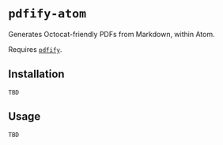 # `pdfify-atom`

Generates Octocat-friendly PDFs from Markdown, within Atom.

Requires [`pdfify`](https://github.com/swinton/pdfify).

## Installation

`TBD`

## Usage

`TBD`
